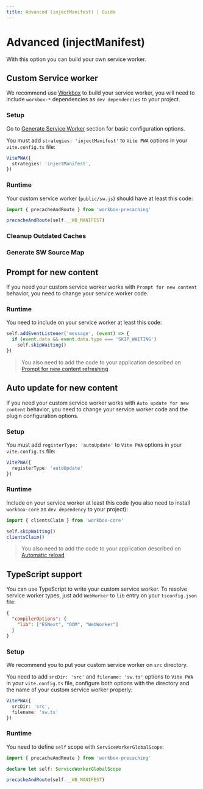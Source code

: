 ```yaml
---
title: Advanced (injectManifest) | Guide
---
```


# Advanced (injectManifest)

With this option you can build your own service worker.

## Custom Service worker

We recommend use [Workbox](https://developers.google.com/web/tools/workbox) <outbound-link /> to build your service worker,
you will need to include `workbox-*` dependencies as `dev dependencies` to your project.

### Setup

Go to [Generate Service Worker](/guide/generate.html) section for basic configuration options.

You must add `strategies: 'injectManifest'` to `Vite PWA` options in your `vite.config.ts` file:

```ts
VitePWA({
  strategies: 'injectManifest',
})
```

### Runtime

Your custom service worker (`public/sw.js`) should have at least this code:
```js
import { precacheAndRoute } from 'workbox-precaching'

precacheAndRoute(self.__WB_MANIFEST)
```

### Cleanup Outdated Caches

<CleanupOutdatedCaches />

<InjectManifestCleanupOutdatedCaches />

### Generate SW Source Map

<InjectManifestSourceMap />

## Prompt for new content

If you need your custom service worker works with `Prompt for new content` behavior, you need to change
your service worker code.

### Runtime

You need to include on your service worker at least this code:

```js
self.addEventListener('message', (event) => {
  if (event.data && event.data.type === 'SKIP_WAITING')
    self.skipWaiting()
})
```

> You also need to add the code to your application described on [Prompt for new content refreshing](/guide/prompt-for-update.html#runtime)

## Auto update for new content

If you need your custom service worker works with `Auto update for new content` behavior, you need to change
your service worker code and the plugin configuration options.

### Setup

You must add `registerType: 'autoUpdate'` to `Vite PWA` options in your `vite.config.ts` file:

```ts
VitePWA({
  registerType: 'autoUpdate'
})
```

### Runtime

Include on your service worker at least this code (you also need to install `workbox-core` as `dev dependency`
to your project):

```js
import { clientsClaim } from 'workbox-core'

self.skipWaiting()
clientsClaim()
```

> You also need to add the code to your application described on [Automatic reload](/guide/auto-update.html#runtime)


## TypeScript support 

You can use TypeScript to write your custom service worker. To resolve service worker types, just add `WebWorker` to `lib` 
entry on your `tsconfig.json` file:

```json
{
  "compilerOptions": {
    "lib": ["ESNext", "DOM", "WebWorker"]
  }
}
```

### Setup

We recommend you to put your custom service worker on `src` directory. 

You need to add `srcDir: 'src'` and `filename: 'sw.ts'` options to `Vite PWA`  in your `vite.config.ts` file, 
configure both options with the directory and the name of your custom service worker properly:

```ts
VitePWA({
  srcDir: 'src',
  filename: 'sw.ts'
})
```

### Runtime

You need to define `self` scope with `ServiceWorkerGlobalScope`:

```ts
import { precacheAndRoute } from 'workbox-precaching'

declare let self: ServiceWorkerGlobalScope

precacheAndRoute(self.__WB_MANIFEST)
```
